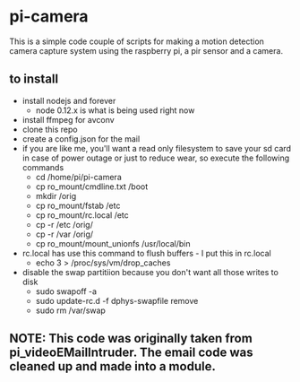 # pi-camera
This is a simple code couple of scripts for making a motion detection camera capture system using the raspberry pi, a pir sensor and a camera.

## to install
- install nodejs and forever
  - node 0.12.x is what is being used right now
- install ffmpeg for avconv
- clone this repo 
- create a config.json for the mail 
- if you are like me, you'll want a read only filesystem to save your sd card in case of power outage or just to reduce wear, so execute the following commands
  - cd /home/pi/pi-camera
  - cp ro_mount/cmdline.txt /boot
  - mkdir /orig
  - cp ro_mount/fstab /etc
  - cp ro_mount/rc.local /etc
  - cp -r /etc /orig/
  - cp -r /var /orig/
  - cp ro_mount/mount_unionfs /usr/local/bin
- rc.local has use this command to flush buffers - I put this in rc.local
  - echo 3 > /proc/sys/vm/drop_caches
- disable the swap partitiion because you don't want all those writes to disk
  - sudo swapoff -a
  - sudo update-rc.d -f dphys-swapfile remove
  - sudo rm /var/swap

## NOTE: This code was originally taken from pi_videoEMailIntruder.  The email code was cleaned up and made into a module.  
